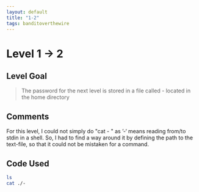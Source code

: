 ```yaml
---
layout: default
title: "1-2"
tags: banditoverthewire
---
```


# Level 1 -> 2

## Level Goal
> The password for the next level is stored in a file called - located in the home directory

## Comments
For this level, I could not simply do "cat - " as ’-‘ means reading from/to stdin in a shell. So, I had to find a way around it by defining the path to the text-file, so that it could not be mistaken for a command.

Code Used
------
```bash
ls
cat ./-
```

